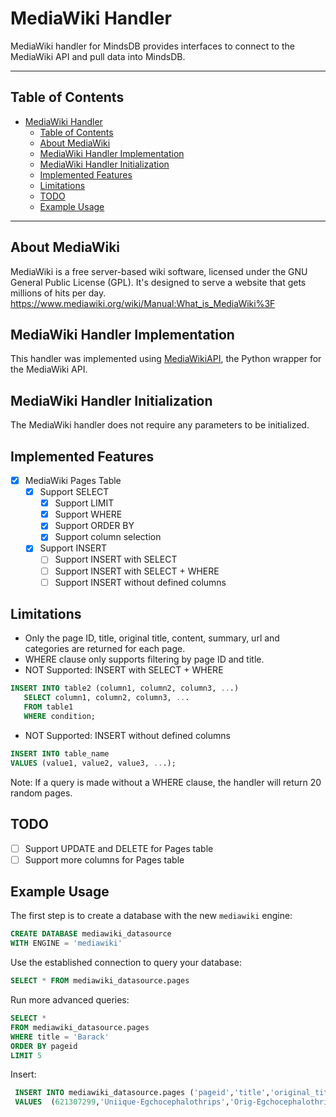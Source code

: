 # MediaWiki Handler

MediaWiki handler for MindsDB provides interfaces to connect to the MediaWiki API and pull data into MindsDB.

---

## Table of Contents

- [MediaWiki Handler](#mediawiki-handler)
  - [Table of Contents](#table-of-contents)
  - [About MediaWiki](#about-githhub)
  - [MediaWiki Handler Implementation](#mediawiki-handler-implementation)
  - [MediaWiki Handler Initialization](#mediawiki-handler-initialization)
  - [Implemented Features](#implemented-features)
  - [Limitations](#limitations)
  - [TODO](#todo)
  - [Example Usage](#example-usage)

---

## About MediaWiki

MediaWiki is a free server-based wiki software, licensed under the GNU General Public License (GPL). It's designed to serve a website that gets millions of hits per day.
<br>
https://www.mediawiki.org/wiki/Manual:What_is_MediaWiki%3F

## MediaWiki Handler Implementation

This handler was implemented using [MediaWikiAPI](https://github.com/lehinevych/MediaWikiAPI), the Python wrapper for the MediaWiki API.

## MediaWiki Handler Initialization

The MediaWiki handler does not require any parameters to be initialized.

## Implemented Features

- [x] MediaWiki Pages Table
  - [x] Support SELECT
    - [x] Support LIMIT
    - [x] Support WHERE
    - [x] Support ORDER BY
    - [x] Support column selection
  - [x] Support INSERT
    - [ ] Support INSERT with SELECT
    - [ ] Support INSERT with SELECT + WHERE
    - [ ] Support INSERT without defined columns

## Limitations
- Only the page ID, title, original title, content, summary, url and categories are returned for each page.
- WHERE clause only supports filtering by page ID and title.
- NOT Supported: INSERT with SELECT + WHERE
~~~~sql
INSERT INTO table2 (column1, column2, column3, ...)
   SELECT column1, column2, column3, ...
   FROM table1
   WHERE condition;
~~~~
- NOT Supported: INSERT without defined columns

~~~~sql
INSERT INTO table_name
VALUES (value1, value2, value3, ...);
~~~~

Note: If a query is made without a WHERE clause, the handler will return 20 random pages.

## TODO
- [ ] Support UPDATE and DELETE for Pages table
- [ ] Support more columns for Pages table

## Example Usage

The first step is to create a database with the new `mediawiki` engine:

~~~~sql
CREATE DATABASE mediawiki_datasource
WITH ENGINE = 'mediawiki'
~~~~

Use the established connection to query your database:

~~~~sql
SELECT * FROM mediawiki_datasource.pages
~~~~

Run more advanced queries:

~~~~sql
SELECT * 
FROM mediawiki_datasource.pages
WHERE title = 'Barack'
ORDER BY pageid
LIMIT 5
~~~~

Insert:
~~~~sql
 INSERT INTO mediawiki_datasource.pages ('pageid','title','original_title','content','summary','url','categories') 
 VALUES  (621307299,'Uniique-Egchocephalothrips','Orig-Egchocephalothrips','Content','Summary','Url','Categ')
~~~~